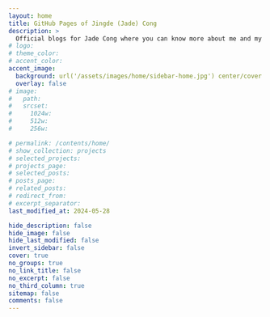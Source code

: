 ```yaml
---
layout: home
title: GitHub Pages of Jingde (Jade) Cong
description: >
  Official blogs for Jade Cong where you can know more about me and my projects.
# logo:
# theme_color:
# accent_color:
accent_image:
  background: url('/assets/images/home/sidebar-home.jpg') center/cover
  overlay: false
# image:
#   path:
#   srcset:
#     1024w:
#     512w:
#     256w:

# permalink: /contents/home/
# show_collection: projects
# selected_projects:
# projects_page:
# selected_posts:
# posts_page:
# related_posts:
# redirect_from:
# excerpt_separator:
last_modified_at: 2024-05-28

hide_description: false
hide_image: false
hide_last_modified: false
invert_sidebar: false
cover: true
no_groups: true
no_link_title: false
no_excerpt: false
no_third_column: true
sitemap: false
comments: false
---
```



